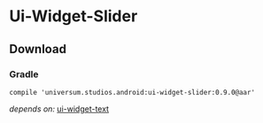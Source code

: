 Ui-Widget-Slider
===============

## Download ##

### Gradle ###

    compile 'universum.studios.android:ui-widget-slider:0.9.0@aar'

_depends on:_
[ui-widget-text](https://github.com/universum-studios/android_ui/tree/master/library-widget-text)